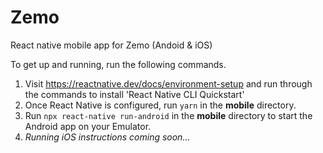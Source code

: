 # Zemo
React native mobile app for Zemo (Andoid &amp; iOS)

To get up and running, run the following commands.

1) Visit https://reactnative.dev/docs/environment-setup and run through the commands to install 'React Native CLI Quickstart'
2) Once React Native is configured, run `yarn` in the **mobile** directory.
3) Run `npx react-native run-android` in the **mobile** directory to start the Android app on your Emulator.
4) _Running iOS instructions coming soon..._
